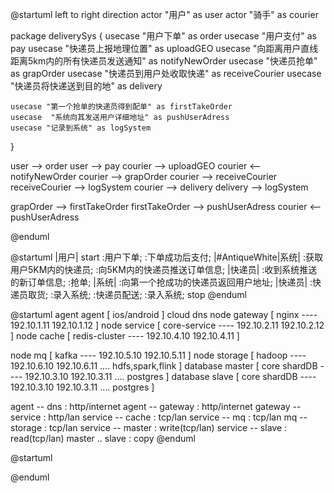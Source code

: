 @startuml
left to right direction
actor "用户" as user
actor "骑手" as courier

package deliverySys {
    usecase "用户下单" as order
    usecase "用户支付" as pay
    usecase "快递员上报地理位置" as uploadGEO
    usecase "向距离用户直线距离5km内的所有快递员发送通知" as notifyNewOrder
    usecase "快递员抢单" as grapOrder
    usecase "快递员到用户处收取快递" as receiveCourier
    usecase "快递员将快递送到目的地" as delivery

    usecase "第一个抢单的快递员得到配单" as firstTakeOrder
    usecase  "系统向其发送用户详细地址" as pushUserAdress
    usecase "记录到系统" as logSystem
}

user --> order
user --> pay
courier --> uploadGEO
courier <-- notifyNewOrder
courier --> grapOrder
courier --> receiveCourier
receiveCourier --> logSystem
courier --> delivery
delivery --> logSystem

grapOrder --> firstTakeOrder
firstTakeOrder --> pushUserAdress
courier <-- pushUserAdress

@enduml

@startuml
|用户|
start
:用户下单;
:下单成功后支付;
|#AntiqueWhite|系统|
:获取用户5KM内的快递员;
:向5KM内的快递员推送订单信息;
|快递员|
:收到系统推送的新订单信息;
:抢单;
|系统|
:向第一个抢成功的快递员返回用户地址;
|快递员|
:快递员取货;
:录入系统;
:快递员配送;
:录入系统;
stop
@enduml

@startuml
agent agent [
    ios/android
]
cloud dns
node gateway [
    nginx
    ----
    192.10.1.11
    192.10.1.12
]
node service [
    core-service
    ----
    192.10.2.11
    192.10.2.12
]
node cache [
    redis-cluster
    ----
    192.10.4.10
    192.10.4.11
]

node mq [
    kafka
    ----
    192.10.5.10
    192.10.5.11
]
node storage [
    hadoop
    ----
    192.10.6.10
    192.10.6.11
    ....
    hdfs,spark,flink
]
database master [
    core
    shardDB
    ----
    192.10.3.10
    192.10.3.11
    ....
    postgres
]
database slave [
    core
    shardDB
    ----
    192.10.3.10
    192.10.3.11
    ....
    postgres
]

agent -- dns : http/internet
agent -- gateway : http/internet
gateway -- service : http/lan
service -- cache : tcp/lan
service -- mq : tcp/lan
mq -- storage : tcp/lan
service -- master : write(tcp/lan)
service -- slave : read(tcp/lan)
master .. slave : copy
@enduml

@startuml

@enduml